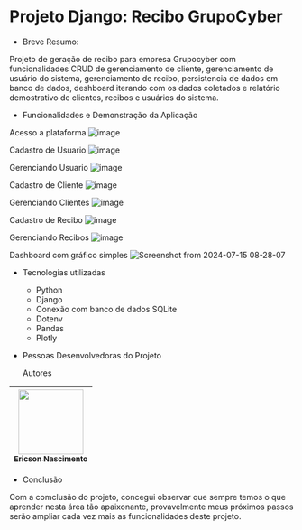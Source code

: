 # Projeto Django: Recibo GrupoCyber

* Breve Resumo:

Projeto de geração de recibo para empresa Grupocyber com funcionalidades CRUD de gerenciamento de cliente, gerenciamento de usuário do sistema, gerenciamento de recibo, persistencia de dados em banco de dados, deshboard iterando com os dados coletados e relatório demostrativo de clientes, recibos e usuários do sistema.

* Funcionalidades e Demonstração da Aplicação

Acesso a plataforma
![image](https://github.com/user-attachments/assets/1818a0ff-dcc1-4f4f-8daf-04dd1c456821)


Cadastro de Usuario
![image](https://github.com/user-attachments/assets/6830ad60-8c79-4410-ba07-b5aafd3efa76)

Gerenciando Usuario
![image](https://github.com/user-attachments/assets/b66d568a-f27d-42b4-b4c4-aab4c54cc084)

Cadastro de Cliente
![image](https://github.com/user-attachments/assets/c2c68ec3-976f-40ce-bd3c-7add7d8a1f63)

Gerenciando Clientes
![image](https://github.com/user-attachments/assets/c6c9df5f-821b-4343-8378-2d2ec5c7b31b)

Cadastro de Recibo
![image](https://github.com/user-attachments/assets/80b45e02-4477-454c-94fd-ca3f97cdd858)

Gerenciando Recibos
![image](https://github.com/user-attachments/assets/b7c341a4-3ff6-4b82-a340-1b0381e11a54)

Dashboard com gráfico simples
![Screenshot from 2024-07-15 08-28-07](https://github.com/user-attachments/assets/76c77b59-7b87-4bf9-985a-9e27988dba59)

* Tecnologias utilizadas

  * Python
  * Django
  * Conexão com banco de dados SQLite
  * Dotenv
  * Pandas
  * Plotly
    
* Pessoas Desenvolvedoras do Projeto

  Autores

| [<img loading="lazy" src="https://avatars.githubusercontent.com/u/9308189?v=4" width=115><br><sub>Ericson Nascimento</sub>](https://github.com/ericsonnascimento) |
| :---: |

* Conclusão

Com a comclusão do projeto, concegui observar que sempre temos o que aprender nesta área tão apaixonante, provavelmente meus próximos passos serão ampliar cada vez mais as funcionalidades deste projeto.
